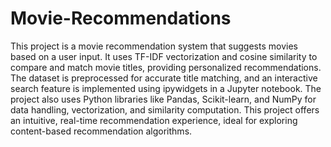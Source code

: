 # Movie-Recommendations

This project is a movie recommendation system that suggests movies based on a user input. It uses TF-IDF vectorization and cosine similarity to compare and match movie titles, providing personalized recommendations. The dataset is preprocessed for accurate title matching, and an interactive search feature is implemented using ipywidgets in a Jupyter notebook. The project also uses Python libraries like Pandas, Scikit-learn, and NumPy for data handling, vectorization, and similarity computation. This project offers an intuitive, real-time recommendation experience, ideal for exploring content-based recommendation algorithms.
